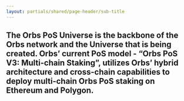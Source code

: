 ```yaml
---
layout: partials/shared/page-header/sub-title
---
```


## The Orbs PoS Universe is the backbone of the Orbs network and the Universe that is being created. Orbs’ current PoS model - “Orbs PoS V3: Multi-chain Staking”, utilizes Orbs’ hybrid architecture and cross-chain capabilities to deploy multi-chain Orbs PoS staking on Ethereum and Polygon.
